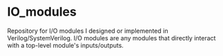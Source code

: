 # IO_modules
Repository for I/O modules I designed or implemented in Verilog/SystemVerilog.
I/O modules are any modules that directly interact with a top-level module's inputs/outputs.
